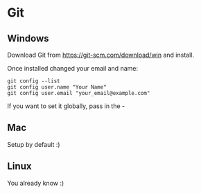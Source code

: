 # Git

## Windows

Download Git from https://git-scm.com/download/win and install. 

Once installed changed your email and name:

```shell
git config --list
git config user.name "Your Name"
git config user.email "your_email@example.com"
```

If you want to set it globally, pass in the -

## Mac

Setup by default :)

## Linux

You already know :)